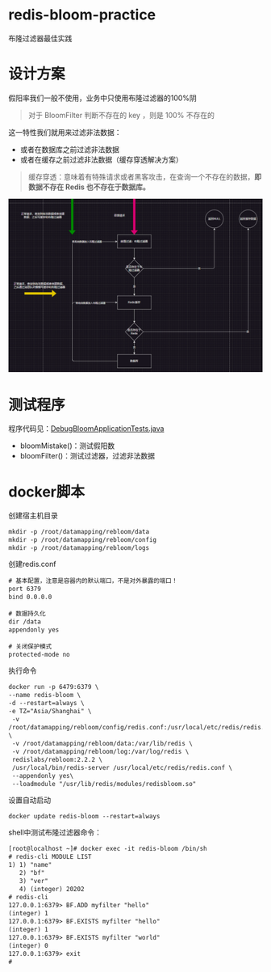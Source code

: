# redis-bloom-practice
布隆过滤器最佳实践
# 设计方案
假阳率我们一般不使用，业务中只使用布隆过滤器的100%阴

> 对于 BloomFilter 判断不存在的 key ，则是 100% 不存在的

这一特性我们就用来过滤非法数据：

- 或者在数据库之前过滤非法数据
- 或者在缓存之前过滤非法数据（缓存穿透解决方案）

> 缓存穿透：意味着有特殊请求或者黑客攻击，在查询一个不存在的数据，**即数据不存在 Redis 也不存在于数据库。**

![img.png](debug-bloom/pic/img.png)

# 测试程序
程序代码见：[DebugBloomApplicationTests.java](debug-bloom%2Fsrc%2Ftest%2Fjava%2Forg%2Flyflexi%2Fdebugbloom%2FDebugBloomApplicationTests.java)

- bloomMistake()：测试假阳数
- bloomFilter()：测试过滤器，过滤非法数据

# docker脚本

创建宿主机目录

```shell
mkdir -p /root/datamapping/rebloom/data
mkdir -p /root/datamapping/rebloom/config
mkdir -p /root/datamapping/rebloom/logs
```

创建redis.conf

```shell
# 基本配置，注意是容器内的默认端口，不是对外暴露的端口！
port 6379
bind 0.0.0.0

# 数据持久化
dir /data
appendonly yes

# 关闭保护模式
protected-mode no

```

执行命令

```shell
docker run -p 6479:6379 \
--name redis-bloom \
-d --restart=always \
-e TZ="Asia/Shanghai" \
 -v /root/datamapping/rebloom/config/redis.conf:/usr/local/etc/redis/redis.conf \
 -v /root/datamapping/rebloom/data:/var/lib/redis \
 -v /root/datamapping/rebloom/log:/var/log/redis \
 redislabs/rebloom:2.2.2 \
 /usr/local/bin/redis-server /usr/local/etc/redis/redis.conf \
 --appendonly yes\
 --loadmodule "/usr/lib/redis/modules/redisbloom.so"

```

设置自动启动

```shell
docker update redis-bloom --restart=always

```

shell中测试布隆过滤器命令：

```shell
[root@localhost ~]# docker exec -it redis-bloom /bin/sh
# redis-cli MODULE LIST
1) 1) "name"
   2) "bf"
   3) "ver"
   4) (integer) 20202
# redis-cli
127.0.0.1:6379> BF.ADD myfilter "hello"
(integer) 1
127.0.0.1:6379> BF.EXISTS myfilter "hello"
(integer) 1
127.0.0.1:6379> BF.EXISTS myfilter "world"
(integer) 0
127.0.0.1:6379> exit
# 

```